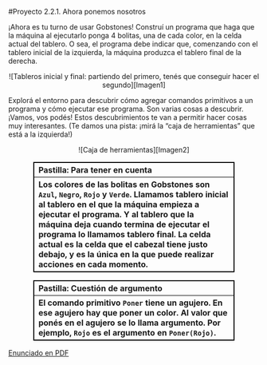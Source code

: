 #Proyecto 2.2.1. Ahora ponemos nosotros

¡Ahora es tu turno de usar Gobstones! Construí un programa que haga que la máquina al ejecutarlo ponga 4 bolitas, una de cada color, en la celda actual del tablero. O sea, el programa debe indicar que, comenzando con el tablero inicial de la izquierda, la máquina produzca el tablero final de la derecha.

<center>
![Tableros inicial y final: partiendo del primero, tenés que conseguir hacer el segundo][Imagen1]
</center>

Explorá el entorno para descubrir cómo agregar comandos primitivos a un programa y cómo ejecutar ese programa. Son varias cosas a descubrir. ¡Vamos, vos podés! Estos descubrimientos te van a permitir hacer cosas muy interesantes. (Te damos una pista: ¡mirá la “caja de herramientas” que está a la izquierda!)

<center>
![Caja de herramientas][Imagen2]
</center>

<style>
table, th {
    border: 1px solid black;
    text-align: left;
}
</style>
<center>
<table style="width:80%">
  <tr><th>
    <b>Pastilla:</b> Para tener en cuenta
  </th></tr>
  <tr><th>
  Los colores de las bolitas en Gobstones son <code>Azul</code>, <code>Negro</code>, <code>Rojo</code> y <code>Verde</code>. Llamamos tablero  inicial al tablero en el que la máquina empieza a ejecutar el programa. Y al tablero que la máquina deja cuando termina de ejecutar el programa lo llamamos tablero final. La celda actual es la celda que el cabezal tiene justo debajo, y es la única en la que puede realizar acciones en cada momento.
  </th></tr>
</table>
<p>
<table style="width:80%">
  <tr><th>
    <b>Pastilla:</b> Cuestión de argumento 
  </th></tr>
  <tr><th>
  El comando primitivo <code>Poner</code> tiene un agujero. En ese agujero hay que poner un color. Al valor que ponés en el agujero se lo llama argumento. Por ejemplo, <code>Rojo</code> es el argumento en <code>Poner(Rojo)</code>.
  </th></tr>
</table>
</center>

[Enunciado en PDF][PDF]

[Imagen1]: https://raw.githubusercontent.com/gobstones/proyectos-jr/master/Proyectos/Cap.2/2.2.1.Ahora%20ponemos%20nosotros/AhoraPonemosNosotros-small.png "Tableros inicial y final: partiendo del primero, tenés que conseguir hacer el segundo"

[Imagen2]: https://raw.githubusercontent.com/gobstones/proyectos-jr/master/Proyectos/Cap.2/2.2.1.Ahora%20ponemos%20nosotros/CajaDeHerramientas-small.png "Caja de herramientas"

[PDF]: https://raw.githubusercontent.com/gobstones/proyectos-jr/master/Proyectos/Cap.2/2.2.1.Ahora%20ponemos%20nosotros/description.pdf "Enunciado de 'Ahora ponemos nosotros' en PDF"
